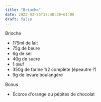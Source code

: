 ```yaml
---
title: "Brioche"
date: 2022-03-25T17:40:30+01:00
draft: false
---
```


Brioche
 - 175ml de lait
 - 75g de beure
 - 6g de sel
 - 40g de sucre
 - 1 œuf
 - 350g de farine 1/2 complète (épeautre ?)
 - 9g de levure boulangère

Bonus
 - Écorce d'orange ou pépites de chocolat